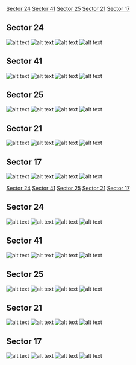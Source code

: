 [Sector 24](#sector24)
[Sector 41](#sector41)
[Sector 25](#sector25)
[Sector 21](#sector21)
[Sector 17](#sector17)

<a name = "sector24"></a>
## Sector 24
![alt text](/tt/Qatar-1_Sector_24/Qatar-1_Sector_24_a_TimeSeries.png)
![alt text](/tt/Qatar-1_Sector_24/Qatar-1_Sector_24_b_FoldedLightCurve.png)
![alt text](/tt/Qatar-1_Sector_24/Qatar-1_Sector_24_b_IndividualTransitsWithFit.png)
![alt text](/tt/Qatar-1_Sector_24/Qatar-1_Sector_24_c_TimingResiduals.png)

<a name = "sector41"></a>
## Sector 41
![alt text](/tt/Qatar-1_Sector_41/Qatar-1_Sector_41_a_TimeSeries.png)
![alt text](/tt/Qatar-1_Sector_41/Qatar-1_Sector_41_b_FoldedLightCurve.png)
![alt text](/tt/Qatar-1_Sector_41/Qatar-1_Sector_41_b_IndividualTransitsWithFit.png)
![alt text](/tt/Qatar-1_Sector_41/Qatar-1_Sector_41_c_TimingResiduals.png)

<a name = "sector25"></a>
## Sector 25
![alt text](/tt/Qatar-1_Sector_25/Qatar-1_Sector_25_a_TimeSeries.png)
![alt text](/tt/Qatar-1_Sector_25/Qatar-1_Sector_25_b_FoldedLightCurve.png)
![alt text](/tt/Qatar-1_Sector_25/Qatar-1_Sector_25_b_IndividualTransitsWithFit.png)
![alt text](/tt/Qatar-1_Sector_25/Qatar-1_Sector_25_c_TimingResiduals.png)

<a name = "sector21"></a>
## Sector 21
![alt text](/tt/Qatar-1_Sector_21/Qatar-1_Sector_21_a_TimeSeries.png)
![alt text](/tt/Qatar-1_Sector_21/Qatar-1_Sector_21_b_FoldedLightCurve.png)
![alt text](/tt/Qatar-1_Sector_21/Qatar-1_Sector_21_b_IndividualTransitsWithFit.png)
![alt text](/tt/Qatar-1_Sector_21/Qatar-1_Sector_21_c_TimingResiduals.png)

<a name = "sector17"></a>
## Sector 17
![alt text](/tt/Qatar-1_Sector_17/Qatar-1_Sector_17_a_TimeSeries.png)
![alt text](/tt/Qatar-1_Sector_17/Qatar-1_Sector_17_b_FoldedLightCurve.png)
![alt text](/tt/Qatar-1_Sector_17/Qatar-1_Sector_17_b_IndividualTransitsWithFit.png)
![alt text](/tt/Qatar-1_Sector_17/Qatar-1_Sector_17_c_TimingResiduals.png)

[Sector 24](#sector24)
[Sector 41](#sector41)
[Sector 25](#sector25)
[Sector 21](#sector21)
[Sector 17](#sector17)

<a name = "sector24"></a>
## Sector 24
![alt text](/tt/Qatar-1_Sector_24/Qatar-1_Sector_24_a_TimeSeries.png)
![alt text](/tt/Qatar-1_Sector_24/Qatar-1_Sector_24_b_FoldedLightCurve.png)
![alt text](/tt/Qatar-1_Sector_24/Qatar-1_Sector_24_b_IndividualTransitsWithFit.png)
![alt text](/tt/Qatar-1_Sector_24/Qatar-1_Sector_24_c_TimingResiduals.png)

<a name = "sector41"></a>
## Sector 41
![alt text](/tt/Qatar-1_Sector_41/Qatar-1_Sector_41_a_TimeSeries.png)
![alt text](/tt/Qatar-1_Sector_41/Qatar-1_Sector_41_b_FoldedLightCurve.png)
![alt text](/tt/Qatar-1_Sector_41/Qatar-1_Sector_41_b_IndividualTransitsWithFit.png)
![alt text](/tt/Qatar-1_Sector_41/Qatar-1_Sector_41_c_TimingResiduals.png)

<a name = "sector25"></a>
## Sector 25
![alt text](/tt/Qatar-1_Sector_25/Qatar-1_Sector_25_a_TimeSeries.png)
![alt text](/tt/Qatar-1_Sector_25/Qatar-1_Sector_25_b_FoldedLightCurve.png)
![alt text](/tt/Qatar-1_Sector_25/Qatar-1_Sector_25_b_IndividualTransitsWithFit.png)
![alt text](/tt/Qatar-1_Sector_25/Qatar-1_Sector_25_c_TimingResiduals.png)

<a name = "sector21"></a>
## Sector 21
![alt text](/tt/Qatar-1_Sector_21/Qatar-1_Sector_21_a_TimeSeries.png)
![alt text](/tt/Qatar-1_Sector_21/Qatar-1_Sector_21_b_FoldedLightCurve.png)
![alt text](/tt/Qatar-1_Sector_21/Qatar-1_Sector_21_b_IndividualTransitsWithFit.png)
![alt text](/tt/Qatar-1_Sector_21/Qatar-1_Sector_21_c_TimingResiduals.png)

<a name = "sector17"></a>
## Sector 17
![alt text](/tt/Qatar-1_Sector_17/Qatar-1_Sector_17_a_TimeSeries.png)
![alt text](/tt/Qatar-1_Sector_17/Qatar-1_Sector_17_b_FoldedLightCurve.png)
![alt text](/tt/Qatar-1_Sector_17/Qatar-1_Sector_17_b_IndividualTransitsWithFit.png)
![alt text](/tt/Qatar-1_Sector_17/Qatar-1_Sector_17_c_TimingResiduals.png)

